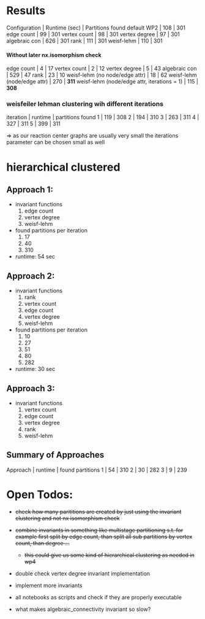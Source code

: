 # Results

Configuration | Runtime (sec) | Partitions found
default WP2   | 108           | 301
edge count    | 99            | 301
vertex count  | 98            | 301
vertex degree | 97            | 301
algebraic con | 626           | 301
rank          | 111           | 301
weisf-lehm    | 110           | 301


#### Without later nx.isomorphism check

edge count    | 4            | 17
vertex count  | 2            | 12
vertex degree | 5            | 43
algebraic con | 529          | 47
rank          | 23           | 10
weisf-lehm (no node/edge attr) | 18 | 62
weisf-lehm (node/edge attr) | 270 | **311**
weisf-lehm (node/edge attr, iterations = 1) | 115 | **308**


### weisfeiler lehman clustering wih different iterations

iteration | runtime | partitions found
1         | 119     | 308
2         | 194     | 310
3         | 263     | 311
4         | 327     | 311
5         | 399     | 311

=> as our reaction center graphs are usually very small the iterations parameter can be chosen small as well

# hierarchical clustered

## Approach 1:
- invariant functions
    1. edge count
    2. vertex degree
    3. weisf-lehm
- found partitions per iteration
    1. 17
    2. 40
    3. 310
- runtime: 54 sec 

## Approach 2:
- invariant functions
    1. rank
    2. vertex count
    3. edge count
    4. vertex degree
    5. weisf-lehm
- found partitions per iteration
    1. 10
    2. 27
    3. 51
    4. 80
    5. 282
- runtime: 30 sec

## Approach 3:
- invariant functions
    1. vertex count
    2. edge count
    3. vertex degree
    4. rank
    5. weisf-lehm


## Summary of Approaches

Approach | runtime | found partitions 
1        | 54      | 310
2        | 30      | 282
3        | 9       | 239

# Open Todos:
- ~~check how many parititions are created by just using the invariant clustering and not nx isomorphism check~~
- ~~combine invariants in something like multistage partitioning s.t. for example first split by edge count, than split all sub partitions by vertex count, than degree ...~~ 
    - ~~this could give us some kind of hierarchical clustering as needed in wp4~~
- double check vertex degree invariant implementation
- implement more invariants

- all notebooks as scripts and check if they are properly executable
- what makes algebraic_connectivity invariant so slow?